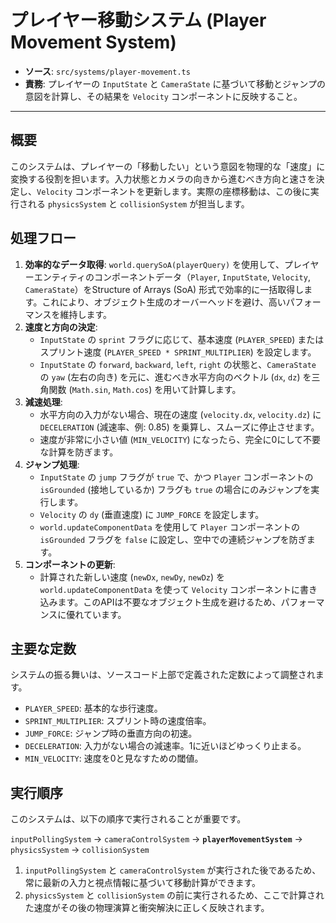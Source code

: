 # プレイヤー移動システム (Player Movement System)

-   **ソース**: `src/systems/player-movement.ts`
-   **責務**: プレイヤーの `InputState` と `CameraState` に基づいて移動とジャンプの意図を計算し、その結果を `Velocity` コンポーネントに反映すること。

---

## 概要

このシステムは、プレイヤーの「移動したい」という意図を物理的な「速度」に変換する役割を担います。入力状態とカメラの向きから進むべき方向と速さを決定し、`Velocity` コンポーネントを更新します。実際の座標移動は、この後に実行される `physicsSystem` と `collisionSystem` が担当します。

## 処理フロー

1.  **効率的なデータ取得**: `world.querySoA(playerQuery)` を使用して、プレイヤーエンティティのコンポーネントデータ（`Player`, `InputState`, `Velocity`, `CameraState`）をStructure of Arrays (SoA) 形式で効率的に一括取得します。これにより、オブジェクト生成のオーバーヘッドを避け、高いパフォーマンスを維持します。
2.  **速度と方向の決定**:
    -   `InputState` の `sprint` フラグに応じて、基本速度 (`PLAYER_SPEED`) またはスプリント速度 (`PLAYER_SPEED * SPRINT_MULTIPLIER`) を設定します。
    -   `InputState` の `forward`, `backward`, `left`, `right` の状態と、`CameraState` の `yaw` (左右の向き) を元に、進むべき水平方向のベクトル (`dx`, `dz`) を三角関数 (`Math.sin`, `Math.cos`) を用いて計算します。
3.  **減速処理**:
    -   水平方向の入力がない場合、現在の速度 (`velocity.dx`, `velocity.dz`) に `DECELERATION` (減速率、例: 0.85) を乗算し、スムーズに停止させます。
    -   速度が非常に小さい値 (`MIN_VELOCITY`) になったら、完全に0にして不要な計算を防ぎます。
4.  **ジャンプ処理**:
    -   `InputState` の `jump` フラグが `true` で、かつ `Player` コンポーネントの `isGrounded` (接地しているか) フラグも `true` の場合にのみジャンプを実行します。
    -   `Velocity` の `dy` (垂直速度) に `JUMP_FORCE` を設定します。
    -   `world.updateComponentData` を使用して `Player` コンポーネントの `isGrounded` フラグを `false` に設定し、空中での連続ジャンプを防ぎます。
5.  **コンポーネントの更新**:
    -   計算された新しい速度 (`newDx`, `newDy`, `newDz`) を `world.updateComponentData` を使って `Velocity` コンポーネントに書き込みます。このAPIは不要なオブジェクト生成を避けるため、パフォーマンスに優れています。

## 主要な定数

システムの振る舞いは、ソースコード上部で定義された定数によって調整されます。

-   `PLAYER_SPEED`: 基本的な歩行速度。
-   `SPRINT_MULTIPLIER`: スプリント時の速度倍率。
-   `JUMP_FORCE`: ジャンプ時の垂直方向の初速。
-   `DECELERATION`: 入力がない場合の減速率。1に近いほどゆっくり止まる。
-   `MIN_VELOCITY`: 速度を0と見なすための閾値。

## 実行順序

このシステムは、以下の順序で実行されることが重要です。

`inputPollingSystem` -> `cameraControlSystem` -> **`playerMovementSystem`** -> `physicsSystem` -> `collisionSystem`

1.  `inputPollingSystem` と `cameraControlSystem` が実行された後であるため、常に最新の入力と視点情報に基づいて移動計算ができます。
2.  `physicsSystem` と `collisionSystem` の前に実行されるため、ここで計算された速度がその後の物理演算と衝突解決に正しく反映されます。
